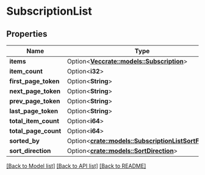 # SubscriptionList

## Properties

Name | Type | Description | Notes
------------ | ------------- | ------------- | -------------
**items** | Option<[**Vec<crate::models::Subscription>**](Subscription.md)> |  | [optional]
**item_count** | Option<**i32**> |  | [optional]
**first_page_token** | Option<**String**> |  | [optional]
**next_page_token** | Option<**String**> |  | [optional]
**prev_page_token** | Option<**String**> |  | [optional]
**last_page_token** | Option<**String**> |  | [optional]
**total_item_count** | Option<**i64**> |  | [optional]
**total_page_count** | Option<**i64**> |  | [optional]
**sorted_by** | Option<[**crate::models::SubscriptionListSortFields**](SubscriptionListSortFields.md)> |  | [optional]
**sort_direction** | Option<[**crate::models::SortDirection**](SortDirection.md)> |  | [optional]

[[Back to Model list]](../README.md#documentation-for-models) [[Back to API list]](../README.md#documentation-for-api-endpoints) [[Back to README]](../README.md)


